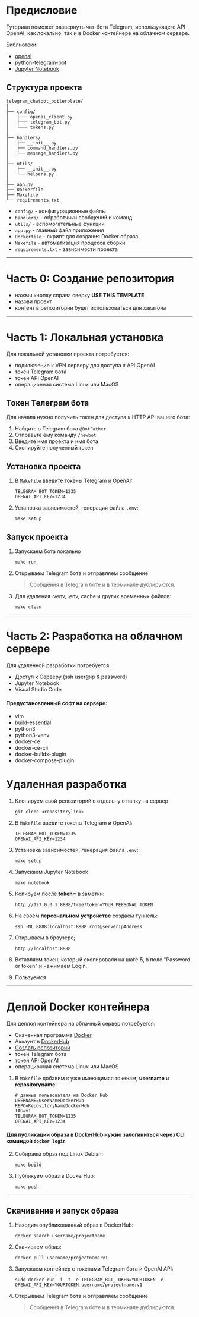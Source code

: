 # Предисловие

Туториал поможет развернуть чат-бота Telegram, использующего API OpenAI, как локально, так и в Docker контейнере на облачном сервере.

Библиотеки:

- [openai](https://pypi.org/project/openai/)
- [python-telegram-bot](https://pypi.org/project/python-telegram-bot/)
- [Jupyter Notebook](https://pypi.org/project/notebook/)

## Структура проекта

```
telegram_chatbot_boilerplate/
│
├── config/
│   ├─── openai_client.py
│   ├─── telegram_bot.py
│   └─── tokens.py
│
├── handlers/
│   ├── __init__.py
│   ├── command_handlers.py
│   └── message_handlers.py
│
├── utils/
│   ├── __init__.py
│   └── helpers.py
│
├── app.py
├── Dockerfile
├── Makefile
└── requirements.txt
```

- `config/` - конфигурационные файлы
- `handlers/` - обработчики сообщений и команд
- `utils/` - вспомогательные функции
- `app.py` - главный файл приложения
- `Dockerfile` - скрипт для создания Docker образа
- `Makefile` - автоматизация процесса сборки
- `requirements.txt` - зависимости проекта

---
# Часть 0: Создание репозитория

- нажми кнопку справа сверху **USE THIS TEMPLATE**
- назови проект
- контент в репозитории будет использоваться для хакатона

---
  
# Часть 1: Локальная установка

Для локальной установки проекта потребуется:

- подключение к VPN серверу для доступа к API OpenAI
- токен Telegram бота
- токен API OpenAI
- операционная система Linux или MacOS

## Токен Телеграм бота

Для начала нужно получить токен для доступа к HTTP API вашего бота:

1. Найдите в Telegram бота `@BotFather`
2. Отправьте ему команду `/newbot`
3. Введите имя проекта и имя бота
4. Скопируйте полученный токен

## Установка проекта

1. В `Makefile` введите токены Telegram и OpenAI:
   ```
   TELEGRAM_BOT_TOKEN=1235
   OPENAI_API_KEY=1234
   ```
2. Установка зависимостей, генерация файла `.env`:
   ```
   make setup
   ```

## Запуск проекта

1. Запускаем бота локально
   ```
   make run
   ```
2. Открываем Telegram бота и отправляем сообщение

   > Сообщения в Telegram боте и в терминале дублируются.

3. Для удаления .venv, .env, cache и других временных файлов:
   ```
   make clean
   ```

---

# Часть 2: Разработка на облачном сервере

Для удаленной разработки потребуется:

- Доступ к Серверу (ssh user@ip & password)
- Jupyter Notebook
- Visual Studio Code

#### Предустановленный софт на сервере:
- vim
- build-essential
- python3
- python3-venv
- docker-ce
- docker-ce-cli
- docker-buildx-plugin
- docker-compose-plugin

# Удаленная разработка

1. Клонируем свой репозиторий в отдельную папку на сервер
   ```
   git clone <repositorylink>
   ```

3. В `Makefile` введите токены Telegram и OpenAI:
   ```
   TELEGRAM_BOT_TOKEN=1235
   OPENAI_API_KEY=1234
   ```
4. Установка зависимостей, генерация файла `.env`:
   ```
   make setup
   ```
5. Запускаем Jupyter Notebook
   ```
   make notebook
   ```
6. Копируем после **token=** в заметки:
   ```
   http://127.0.0.1:8888/tree?token=YOUR_PERSONAL_TOKEN
   ```
7. На своем **персональном устройстве** создаем туннель:
   ```
   ssh -NL 8888:localhost:8888 root@serverIpAddress
   ```
8. Открываем в браузере;
   ```
   http://localhost:8888
   ```
9. Вставляем токен, который скопировали на шаге **5**, в поле "Password or token" и нажимаем Login.
10. Пользуемся

---

# Деплой Docker контейнера

Для деплоя контейнера на облачный сервер потребуется:

- Скаченная программа [Docker](https://www.docker.com/products/docker-desktop/)
- Аккаунт в [DockerHub](https://hub.docker.com/)
- [Создать репозиторий](https://docs.docker.com/docker-hub/repos/create/)
- токен Telegram бота
- токен API OpenAI
- операционная система Linux или MacOS

1. В `Makefile` добавим к уже имеющимся токенам, **username** и **repositoryname**:

   ```
   # данные пользователя на Docker Hub
   USERNAME=UserNameDockerHub
   REPO=RepositoryNameDockerHub
   TAG=v1
   TELEGRAM_BOT_TOKEN=1235
   OPENAI_API_KEY=1234
   ```
#### Для публикации образа в [DockerHub](https://hub.docker.com/) нужно залогиниться через CLI командой `docker login`


2. Собираем образ под Linux Debian:

   ```
   make build
   ```

3. Публикуем образ в DockerHub:
   ```
   make push
   ```

---

## Скачивание и запуск образа

1. Находим опубликованный образ в DockerHub:

   ```
   docker search username/projectname
   ```

2. Скачиваем образ:

   ```
   docker pull username/projectname:v1
   ```

3. Запускаем контейнер с токенами Telegram бота и OpenAI API:
   ```
   sudo docker run -i -t -e TELEGRAM_BOT_TOKEN=YOURTOKEN -e OPENAI_API_KEY=YOURTOKEN username/projectname:v1
   ```
4. Открываем Telegram бота и отправляем сообщение
   > Сообщения в Telegram боте и в терминале дублируются.
